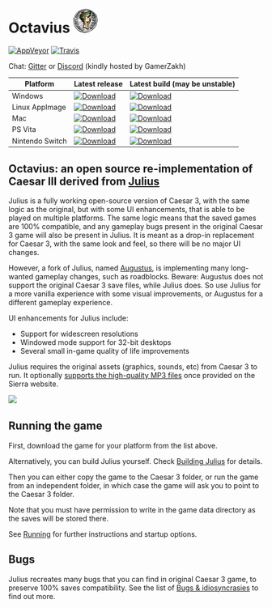 # Octavius ![](res/octavius_48.png)

[![AppVeyor](https://ci.appveyor.com/api/projects/status/github/bvschaik/julius?branch=master&svg=true)](https://ci.appveyor.com/project/bvschaik/julius) [![Travis](https://api.travis-ci.com/bvschaik/julius.svg?branch=master)](https://travis-ci.com/github/bvschaik/julius)

Chat: [Gitter](https://gitter.im/julius-game/community) or [Discord](http://www.discord.gg/GamerZakh) (kindly hosted by GamerZakh)

| Platform | Latest release | Latest build (may be unstable) |
|----------|----------------|-----------------|
| Windows  | [![Download](https://api.bintray.com/packages/bvschaik/julius/windows/images/download.svg)](https://bintray.com/bvschaik/julius/windows/_latestVersion) | [![Download](https://api.bintray.com/packages/bvschaik/julius-dev/windows/images/download.svg)](https://bintray.com/bvschaik/julius-dev/windows/_latestVersion#files) |
| Linux AppImage | [![Download](https://api.bintray.com/packages/bvschaik/julius/linux/images/download.svg)](https://bintray.com/bvschaik/julius/linux/_latestVersion#files) | [![Download](https://api.bintray.com/packages/bvschaik/julius-dev/linux/images/download.svg)](https://bintray.com/bvschaik/julius-dev/linux/_latestVersion#files) |
| Mac | [![Download](https://api.bintray.com/packages/bvschaik/julius/mac/images/download.svg)](https://bintray.com/bvschaik/julius/mac/_latestVersion) | [![Download](https://api.bintray.com/packages/bvschaik/julius-dev/mac/images/download.svg)](https://bintray.com/bvschaik/julius-dev/mac/_latestVersion#files) |
| PS Vita | [![Download](https://api.bintray.com/packages/bvschaik/julius/vita/images/download.svg)](https://bintray.com/bvschaik/julius/vita/_latestVersion) | [![Download](https://api.bintray.com/packages/bvschaik/julius-dev/vita/images/download.svg)](https://bintray.com/bvschaik/julius-dev/vita/_latestVersion#files) |
| Nintendo Switch | [![Download](https://api.bintray.com/packages/bvschaik/julius/switch/images/download.svg)](https://bintray.com/bvschaik/julius/switch/_latestVersion) | [![Download](https://api.bintray.com/packages/bvschaik/julius-dev/switch/images/download.svg)](https://bintray.com/bvschaik/julius-dev/switch/_latestVersion#files) |

## Octavius: an open source re-implementation of Caesar III derived from [Julius](https://github.com/bvschaik/julius)

Julius is a fully working open-source version of Caesar 3, with the same logic
as the original, but with some UI enhancements, that is able to be played on multiple platforms.
The same logic means that the saved games are 100% compatible, and any gameplay bugs
present in the original Caesar 3 game will also be present in Julius.
It is meant as a drop-in replacement for Caesar 3, with the same look and feel, so there will be no major UI changes.

However, a fork of Julius, named [Augustus](https://github.com/Keriew/julius), is implementing many long-wanted gameplay changes, such as roadblocks.
Beware: Augustus does not support the original Caesar 3 save files, while Julius does. So use Julius for a more vanilla experience with some visual improvements, or Augustus for a different gameplay experience.

UI enhancements for Julius include:
- Support for widescreen resolutions
- Windowed mode support for 32-bit desktops
- Several small in-game quality of life improvements

Julius requires the original assets (graphics, sounds, etc) from Caesar 3 to run.
It optionally [supports the high-quality MP3 files](https://github.com/bvschaik/julius/wiki/MP3-Support) once provided on the
Sierra website.

![](https://github.com/bvschaik/julius/blob/master/res/sce_sys/livearea/contents/bg.png?raw=true)

## Running the game

First, download the game for your platform from the list above.

Alternatively, you can build Julius yourself. Check [Building Julius](doc/BUILDING.md)
for details.

Then you can either copy the game to the Caesar 3 folder, or run the game from an independent
folder, in which case the game will ask you to point to the Caesar 3 folder.

Note that you must have permission to write in the game data directory as the saves will be
stored there.

See [Running](doc/RUNNING.md) for further instructions and startup options.

## Bugs

Julius recreates many bugs that you can find in original Caesar 3 game, to preserve 100% saves compatibility. See the list of [Bugs & idiosyncrasies](doc/bugs.md) to find out more.

